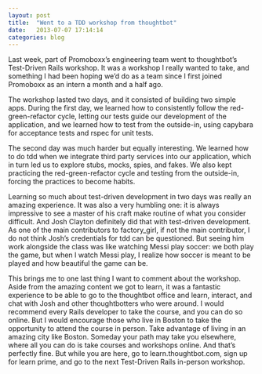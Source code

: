 ```yaml
---
layout: post
title:  "Went to a TDD workshop from thoughtbot"
date:   2013-07-07 17:14:14
categories: blog
---
```


Last week, part of Promoboxx’s engineering team went to thoughtbot’s Test-Driven Rails workshop. It was a workshop I really wanted to take, and something I had been hoping we’d do as a team since I first joined Promoboxx as an intern a month and a half ago.

The workshop lasted two days, and it consisted of building two simple apps. During the first day, we learned how to consistently follow the red-green-refactor cycle, letting our tests guide our development of the application, and we learned how to test from the outside-in, using capybara for acceptance tests and rspec for unit tests.

The second day was much harder but equally interesting. We learned how to do tdd when we integrate third party services into our application, which in turn led us to explore stubs, mocks, spies, and fakes. We also kept practicing the red-green-refactor cycle and testing from the outside-in, forcing the practices to become habits.

Learning so much about test-driven development in two days was really an amazing experience. It was also a very humbling one: it is always impressive to see a master of his craft make routine of what you consider difficult. And Josh Clayton definitely did that with test-driven development. As one of the main contributors to factory_girl, if not the main contributor, I do not think Josh’s credentials for tdd can be questioned. But seeing him work alongside the class was like watching Messi play soccer: we both play the game, but when I watch Messi play, I realize how soccer is meant to be played and how beautiful the game can be.

This brings me to one last thing I want to comment about the workshop. Aside from the amazing content we got to learn, it was a fantastic experience to be able to go to the thoughtbot office and learn, interact, and chat with Josh and other thoughtbotters who were around. I would recommend every Rails developer to take the course, and you can do so online. But I would encourage those who live in Boston to take the opportunity to attend the course in person. Take advantage of living in an amazing city like Boston. Someday your path may take you elsewhere, where all you can do is take courses and workshops online. And that’s perfectly fine. But while you are here, go to learn.thoughtbot.com, sign up for learn prime, and go to the next Test-Driven Rails in-person workshop.

